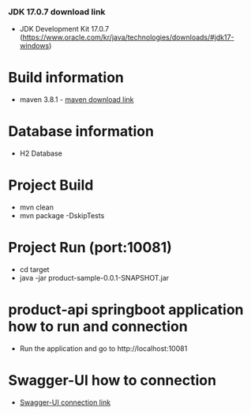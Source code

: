 ### JDK 17.0.7 download link
- JDK Development Kit 17.0.7 (https://www.oracle.com/kr/java/technologies/downloads/#jdk17-windows)

# Build information
- maven 3.8.1 - [maven download link](https://repo.maven.apache.org/maven2/org/apache/maven/apache-maven/3.8.1/)

# Database information
- H2 Database

# Project Build
- mvn clean
- mvn package -DskipTests

# Project Run (port:10081)
- cd target
- java -jar product-sample-0.0.1-SNAPSHOT.jar


# product-api springboot application how to run and connection
- Run the application and go to http://localhost:10081

# Swagger-UI how to connection
- [Swagger-UI connection link](http://localhost:10081/swagger-ui/index.html)